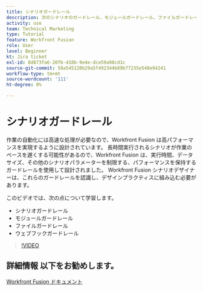 ```yaml
---
title: シナリオガードレール
description: 次のシナリオのガードレール、モジュールガードレール、ファイルガードレール、Webhook ガードレール ( すべて： [!DNL Adobe Workfront Fusion].
activity: use
team: Technical Marketing
type: Tutorial
feature: Workfront Fusion
role: User
level: Beginner
kt: Jira ticket
exl-id: 8d873fa6-20fb-418b-9e4e-dce59a98cd1c
source-git-commit: 58a545120b29a5f492344b89b77235e548e94241
workflow-type: tm+mt
source-wordcount: '111'
ht-degree: 0%

---
```


# シナリオガードレール

作業の自動化には高速な処理が必要なので、Workfront Fusion は高パフォーマンスを実現するように設計されています。 長時間実行されるシナリオが作業のペースを遅くする可能性があるので、Workfront Fusion は、実行時間、データサイズ、その他のシナリオパラメーターを制限する、パフォーマンスを保持するガードレールを使用して設計されました。 Workfront Fusion シナリオデザイナーは、これらのガードレールを認識し、デザインプラクティスに組み込む必要があります。

このビデオでは、次の点について学習します。

* シナリオガードレール
* モジュールガードレール
* ファイルガードレール
* ウェブフックガードレール

>[!VIDEO](https://video.tv.adobe.com/v/335314/?quality=12)

## 詳細情報 以下をお勧めします。

[Workfront Fusion ドキュメント](https://experienceleague.adobe.com/docs/workfront/using/adobe-workfront-fusion/workfront-fusion-2.html?lang=en)
